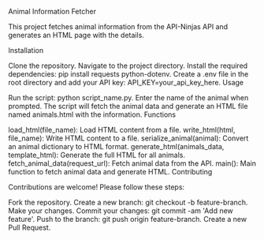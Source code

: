 Animal Information Fetcher

This project fetches animal information from the API-Ninjas API and generates an HTML page with the details.

Installation

Clone the repository.
Navigate to the project directory.
Install the required dependencies: pip install requests python-dotenv.
Create a .env file in the root directory and add your API key: API_KEY=your_api_key_here.
Usage

Run the script: python script_name.py.
Enter the name of the animal when prompted.
The script will fetch the animal data and generate an HTML file named animals.html with the information.
Functions

load_html(file_name): Load HTML content from a file.
write_html(html, file_name): Write HTML content to a file.
serialize_animal(animal): Convert an animal dictionary to HTML format.
generate_html(animals_data, template_html): Generate the full HTML for all animals.
fetch_animal_data(request_url): Fetch animal data from the API.
main(): Main function to fetch animal data and generate HTML.
Contributing

Contributions are welcome! Please follow these steps:

Fork the repository.
Create a new branch: git checkout -b feature-branch.
Make your changes.
Commit your changes: git commit -am 'Add new feature'.
Push to the branch: git push origin feature-branch.
Create a new Pull Request.
